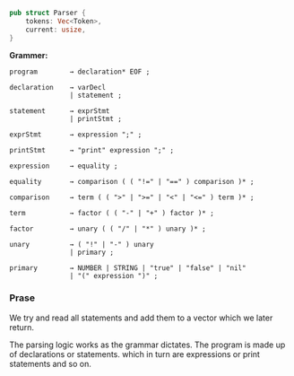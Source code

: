 ```rust
pub struct Parser {
    tokens: Vec<Token>,
    current: usize,
}
```

**Grammer:**
```
program        → declaration* EOF ;

declaration    → varDecl
               | statement ;

statement      → exprStmt
               | printStmt ;

exprStmt       → expression ";" ;

printStmt      → "print" expression ";" ;

expression     → equality ;

equality       → comparison ( ( "!=" | "==" ) comparison )* ;

comparison     → term ( ( ">" | ">=" | "<" | "<=" ) term )* ;

term           → factor ( ( "-" | "+" ) factor )* ;

factor         → unary ( ( "/" | "*" ) unary )* ;

unary          → ( "!" | "-" ) unary
               | primary ;

primary        → NUMBER | STRING | "true" | "false" | "nil"
               | "(" expression ")" ;
```
### Prase
We try and read all statements and add them to a vector which we later return.

The parsing logic works as the grammar dictates.
The program is made up of declarations or statements. which in turn are expressions or print statements and so on.